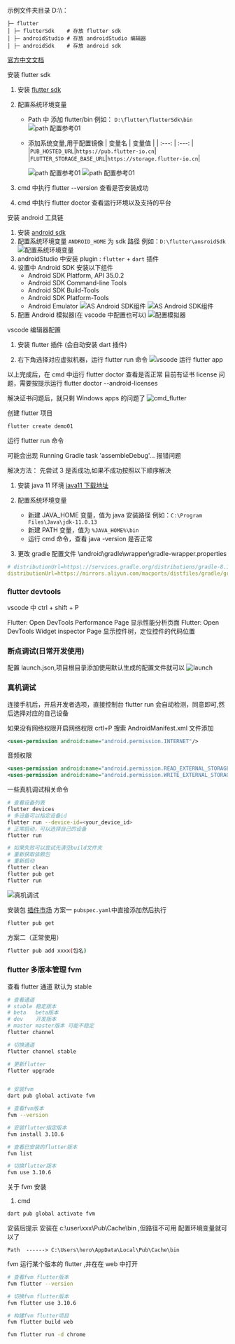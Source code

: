 示例文件夹目录 D:\\\：

```shell
├─ flutter
│ ├─ flutterSdk    # 存放 flutter sdk
│ ├─ androidStudio # 存放 androidStudio 编辑器
│ ├─ androidSdk    # 存放 android sdk
```

[官方中文文档](https://docs.flutter.cn/reference/widgets)

安装 flutter sdk

1. 安装 [flutter sdk](https://docs.flutter.cn/release/archive?tab=windows)

2. 配置系统环境变量

   - Path 中 添加 flutter/bin 例如： `D:\flutter\flutterSdk\bin`
     ![path 配置参考01](./image/flutter_sys_path.png)
   - 添加系统变量,用于配置镜像
     | 变量名 | 变量值 |
     | :---: | :---: |
     |`PUB_HOSTED_URL`|`https://pub.flutter-io.cn`|
     |`FLUTTER_STORAGE_BASE_URL`|`https://storage.flutter-io.cn`|

     ![path 配置参考01](./image/flutter_sys_path2.png)
     ![path 配置参考01](./image/flutter_sys_path3.png)

3. cmd 中执行 flutter --version 查看是否安装成功

4. cmd 中执行 flutter doctor 查看运行环境以及支持的平台

<!-- 5. 使用 vscode 编辑器 -->
   <!-- - 安装 flutter 插件 (会自动安装 dart 插件) -->

安装 android 工具链

1. 安装 [android sdk](https://developer.android.google.cn/studio?hl=zh-cn)
2. 配置系统环境变量 `ANDROID_HOME` 为 sdk 路径 例如：`D:\flutter\ansroidSdk`
   ![配置系统环境变量](./image/android_sys_path.png)
3. androidStudio 中安装 plugin : `flutter` + `dart` 插件
4. 设置中 Android SDK 安装以下组件
   - Android SDK Platform, API 35.0.2
   - Android SDK Command-line Tools
   - Android SDK Build-Tools
   - Android SDK Platform-Tools
   - Android Emulator
   ![AS Android SDK组件](./image/ASSetting_01.png)
   ![AS Android SDK组件](./image/ASSetting_02.png)
   <!-- 5. androidStudio 中配置模拟器 （ide 右侧 Device Manager） -->
5. 配置 Android 模拟器(在 vscode 中配置也可以)
   ![配置模拟器](./image/android_emulator.png)

vscode 编辑器配置

1. 安装 flutter 插件 (会自动安装 dart 插件)

2. 右下角选择对应虚拟机器，运行 flutter run 命令
   ![vscode 运行 flutter app](./image/VSCode_01.png)

以上完成后，在 cmd 中运行 flutter doctor 查看是否正常
目前有证书 license 问题，需要按提示运行 flutter doctor --android-licenses

解决证书问题后，就只剩 Windows apps 的问题了
![cmd_flutter](./image/flutter_01.png)

创建 flutter 项目

```bash
flutter create demo01
```

运行 flutter run 命令

可能会出现 Running Gradle task 'assembleDebug'... 报错问题

解决方法：
先尝试 3 是否成功,如果不成功按照以下顺序解决

1. 安装 java 11 环境 [java11 下载地址](https://www.oracle.com/java/technologies/downloads/#java11-windows)
2. 配置系统环境变量

   - 新建 JAVA_HOME 变量，值为 java 安装路径 例如：`C:\Program Files\Java\jdk-11.0.13`
   - 新建 PATH 变量，值为 `%JAVA_HOME%\bin`
   - 运行 cmd 命令，查看 java -version 是否正常

3. 更改 gradle 配置文件 \android\gradle\wrapper\gradle-wrapper.properties

```yml
# distributionUrl=https\://services.gradle.org/distributions/gradle-8.10.2-all.zip
distributionUrl=https://mirrors.aliyun.com/macports/distfiles/gradle/gradle-8.10.2-all.zip
```

### flutter devtools

vscode 中 ctrl + shift + P

Flutter: Open DevTools Performance Page 显示性能分析页面
Flutter: Open DevTools Widget inspector Page 显示控件树，定位控件的代码位置

### 断点调试(日常开发使用)

配置 launch.json,项目根目录添加使用默认生成的配置文件就可以
![launch](./image/launch.png)

### 真机调试

连接手机后，开启开发者选项，直接控制台 flutter run 会自动检测，同意即可,然后选择对应的自己设备

如果没有网络权限开启网络权限 crtl+P 搜索 AndroidManifest.xml 文件添加

```xml
<uses-permission android:name="android.permission.INTERNET"/>
```

音频权限

```xml
<uses-permission android:name="android.permission.READ_EXTERNAL_STORAGE"/>
<uses-permission android:name="android.permission.WRITE_EXTERNAL_STORAGE"/>
```

一些真机调试相关命令

```bash
# 查看设备列表
flutter devices
# 多设备可以指定设备id
flutter run --device-id=<your_device_id>
# 正常启动，可以选择自己的设备
flutter run

# 如果失败可以尝试先清空build文件夹
# 重新获取依赖包
# 重新启动
flutter clean
flutter pub get
flutter run

```

![真机调试](./image/test.jpg)

安装包
[插件市场](https://pub-web.flutter-io.cn/)
方案一 `pubspec.yaml`中直接添加然后执行

```bash
flutter pub get
```

方案二（正常使用）

```bash
flutter pub add xxxx(包名)
```

### flutter 多版本管理 fvm

查看 flutter 通道 默认为 stable

```bash
# 查看通道
# stable 稳定版本
# beta   beta版本
# dev    开发版本
# master master版本 可能不稳定
flutter channel

# 切换通道
flutter channel stable

# 更新flutter
flutter upgrade


# 安装fvm
dart pub global activate fvm

# 查看fvm版本
fvm --version

# 安装flutter指定版本
fvm install 3.10.6

# 查看已安装的flutter版本
fvm list

# 切换flutter版本
fvm use 3.10.6


```

关于 fvm 安装

1. cmd

```bash
dart pub global activate fvm
```

安装后提示 安装在 c:\user\xxx\Pub\Cache\bin ,但路径不可用 配置环境变量就可以了

```shell
Path  ------> C:\Users\hero\AppData\Local\Pub\Cache\bin
```

fvm 运行某个版本的 flutter ,并在在 web 中打开

```bash
# 查看fvm flutter版本
fvm flutter --version

# 切换fvm flutter版本
fvm flutter use 3.10.6

# 构建fvm flutter项目
fvm flutter build web

fvm flutter run -d chrome
```
